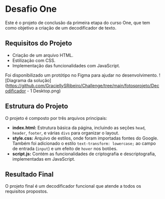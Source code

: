 # Desafio One

Este é o projeto de conclusão da primeira etapa do curso One, que tem como objetivo a criação de um decodificador de texto.

## Requisitos do Projeto

- Criação de um arquivo HTML.
- Estilização com CSS.
- Implementação das funcionalidades com JavaScript.

Foi disponibilizado um protótipo no Figma para ajudar no desenvolvimento.
![Diagrama da solução](https://github.com/GraciellySRibeiro/Challenge/tree/main/fotosprojeto/Decodificador - 1 Desktop.png)
## Estrutura do Projeto

O projeto é composto por três arquivos principais:

- **index.html:** Estrutura básica da página, incluindo as seções `head`, `header`, `footer`, e várias `divs` para organizar o layout.
- **style.css:** Arquivo de estilos, onde foram importadas fontes do Google. Também foi adicionado o estilo `text-transform: lowercase;` ao campo de entrada (`input`) e um efeito de `hover` nos botões.
- **script.js:** Contém as funcionalidades de criptografia e descriptografia, implementadas em JavaScript.

## Resultado Final

O projeto final é um decodificador funcional que atende a todos os requisitos propostos.

